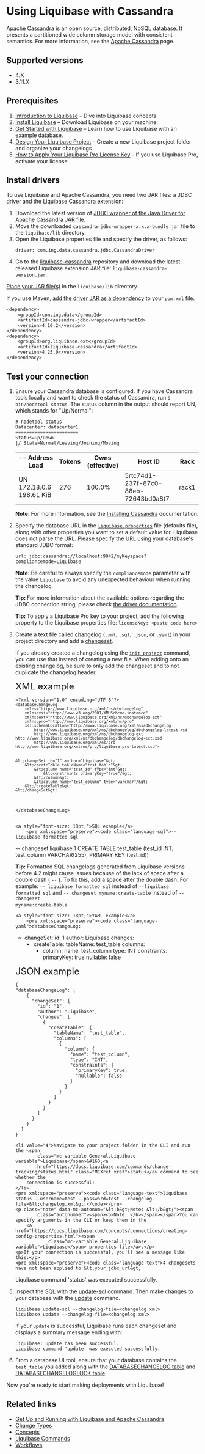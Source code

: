 <h1>Using Liquibase with Cassandra</h1>
<p><a href="https://cassandra.apache.org/doc/latest/architecture/overview.html">Apache Cassandra</a> is an open source,
    distributed, NoSQL database. It presents a partitioned wide column storage model with consistent semantics. For more
    information, see the <a href="https://cassandra.apache.org/cassandra.md">Apache Cassandra</a> page.</p>
<h2>Supported versions</h2>
<ul>
    <li>4.X</li>
    <li>3.11.X</li>
</ul>
<h2>Prerequisites</h2>
<ol>
    <li value="1"><a href="https://docs.liquibase.com/concepts/introduction-to-liquibase.html" class="MCXref xref">Introduction to
        Liquibase</a> – Dive into Liquibase concepts.
    </li>
    <li value="2"><a href="https://docs.liquibase.com/start/install/home.html" class="MCXref xref">Install Liquibase</a> – Download <span
            class="mc-variable General.Liquibase variable">Liquibase</span> on your machine.
    </li>
    <li value="3"><a href="https://docs.liquibase.com/start/home.html" class="MCXref xref">Get Started with Liquibase</a> – Learn how to use <span
            class="mc-variable General.Liquibase variable">Liquibase</span> with an example database.
    </li>
    <li value="4"><a href="https://docs.liquibase.com/start/design-liquibase-project.html" class="MCXref xref">Design Your Liquibase Project</a> – Create a new <span class="mc-variable General.Liquibase variable">Liquibase</span> project folder and organize your changelogs</li>
    <li value="5"><a href="https://docs.liquibase.com/workflows/liquibase-pro/how-to-apply-your-liquibase-pro-license-key.html"
                     class="MCXref xref">How to Apply Your Liquibase Pro License Key</a> – If you use <span
            class="mc-variable General.LBPro variable">Liquibase Pro</span>, activate your license.
    </li>
</ol>
<h2>Install drivers</h2>
<p>To use Liquibase and Apache Cassandra, you need two JAR
    files: a JDBC driver and the Liquibase Cassandra
    extension:</p>
<ol>
    <li value="1">Download the latest version of <a href="https://github.com/ing-bank/cassandra-jdbc-wrapper/releases/latest">JDBC wrapper of the Java Driver for Apache Cassandra JAR file</a>.
    </li>
    <li value="2">Move the downloaded <code>cassandra-jdbc-wrapper-x.x.x-bundle.jar</code> file to the <code>liquibase/lib</code> directory.
    </li>
    <li value="3">Open the Liquibase properties file and specify the driver, as follows:
    </li>
    <pre><code class="language-text">driver: com.ing.data.cassandra.jdbc.CassandraDriver</code></pre>
    <li value="4">Go to the <a href="https://github.com/liquibase/liquibase-cassandra/releases/cassandra.md">liquibase-cassandra</a> repository and download the latest released 
    <span class="mc-variable General.Liquibase variable">Liquibase</span> extension JAR file: <code>liquibase-cassandra-version.jar</code>.
    </li>
</ol>
<p>
    <a href="https://docs.liquibase.com/workflows/liquibase-community/adding-and-updating-liquibase-drivers.html">Place your JAR file(s)</a> in the <code>liquibase/lib</code> directory.
    </p><p>
    If you use Maven,
     <a href="https://docs.liquibase.com/tools-integrations/maven/using-liquibase-and-maven-pom-file.html">add the driver JAR as a dependency</a> to your <code>pom.xml</code> file.
</p>
<pre xml:space="preserve"><code class="language-text">&lt;dependency&gt;
    &lt;groupId&gt;com.ing.data&lt;/groupId&gt;
    &lt;artifactId&gt;cassandra-jdbc-wrapper&lt;/artifactId&gt;
    &lt;version&gt;4.10.2&lt;/version&gt;
&lt;/dependency&gt;
&lt;dependency&gt;
    &lt;groupId&gt;org.liquibase.ext&lt;/groupId&gt;
    &lt;artifactId&gt;liquibase-cassandra&lt;/artifactId&gt;
    &lt;version&gt;<span class="mc-variable General.CurrentLiquibaseVersion variable">4.25.0</span>&lt;/version&gt;
&lt;/dependency&gt;</code></pre>
<h2 id="test-your-connection">Test your connection</h2>
<ol>
    <li value="1">Ensure your Cassandra database is configured. If you have Cassandra tools locally and want to check
        the status of Cassandra, run <code>$ bin/nodetool status</code>. The status column in the output should report
        UN, which stands for "Up/Normal":
    </li>
    <pre><code class="language-text"># nodetool status
Datacenter: datacenter1
=======================
Status=Up/Down
|/ State=Normal/Leaving/Joining/Moving</code></pre>
    <table>
        <thead>
        <tr>
            <th>-- Address Load</th>
            <th>Tokens</th>
            <th>Owns (effective)</th>
            <th>Host ID</th>
            <th>Rack</th>
        </tr>
        </thead>
        <tbody>
        <tr>
            <td>UN 172.18.0.6 198.61 KiB</td>
            <td>276</td>
            <td>100.0%</td>
            <td>5rtc74d1-237f-87c0-88eb-72643bd0a8t7</td>
            <td>rack1</td>
        </tr>
        </tbody>
    </table>
    <p class="note" data-mc-autonum="&lt;b&gt;Note: &lt;/b&gt;"><span
            class="autonumber"><span><b>Note: </b></span></span>For more information, see the <a
            href="https://cassandra.apache.org/doc/latest/tools/index.html">Installing Cassandra</a> documentation.</p>
</ol>
<ol start="2">
    <li value="2">Specify the database URL in the <code><a
            href="https://docs.liquibase.com/concepts/connections/creating-config-properties.html"><span
            class="mc-variable General.liquiPropFile variable">liquibase.properties</span></a></code> file (defaults
        file), along with other properties you want to set a default value for. <span
                class="mc-variable General.Liquibase variable">Liquibase</span> does not parse the URL. Please specify the URL using your database's standard JDBC format:
    </li>
    <pre><code
            class="language-text">url: jdbc:cassandra://localhost:9042/myKeyspace?compliancemode=Liquibase</code></pre>
    <p class="note" data-mc-autonum="&lt;b&gt;Note: &lt;/b&gt;"><span class="autonumber"><span><b>Note: </b></span></span>Be careful to always specify the <code>compliancemode</code> parameter with the value <code>Liquibase</code> to avoid any unexpected behaviour when running the changelog.</p>
    <p class="tip" data-mc-autonum="&lt;b&gt;Tip: &lt;/b&gt;"><span class="autonumber"><span><b>Tip: </b></span></span>For more information about the available options regarding the JDBC connection string, please check <a href="https://github.com/ing-bank/cassandra-jdbc-wrapper#usage">the driver documentation</a>.</p>
    <p class="tip" data-mc-autonum="&lt;b&gt;Tip: &lt;/b&gt;"><span class="autonumber"><span><b>Tip: </b></span></span>To
        apply a <span class="mc-variable General.LBPro variable">Liquibase Pro</span> key to your project, add the
        following property to the Liquibase properties file:
        <code>licenseKey: &lt;paste code here&gt;</code></p>
</ol>
<ol start="3">
    <li value="3">Create a text file called <a href="https://docs.liquibase.com/concepts/changelogs/home.html">changelog</a>
        (<code>.xml</code>, <code>.sql</code>, <code>.json</code>, or <code>.yaml</code>) in your project directory and
        add a <a href="https://docs.liquibase.com/concepts/changelogs/changeset.html">changeset</a>.
    </li>
    <p>If you already created a <span class="mc-variable General.changelog variable">changelog</span> using the <code><a
            href="https://docs.liquibase.com/commands/init/project.html" class="MCXref xref">init project</a></code> command, you can use
        that instead of creating a new file. When adding onto an existing <span
                class="mc-variable General.changelog variable">changelog</span>, be sure to only add the <span
                class="mc-variable General.changeset variable">changeset</span> and to not duplicate the <span
                class="mc-variable General.changelog variable">changelog</span> header.</p>
    <a style="font-size: 18pt;" >XML example</a>
<pre xml:space="preserve"><code class="language-xml">&lt;?xml version="1.0" encoding="UTF-8"?&gt;
<code>&lt;databaseChangeLog
    xmlns="http://www.liquibase.org/xml/ns/dbchangelog"
    xmlns:xsi="http://www.w3.org/2001/XMLSchema-instance"
    xmlns:ext="http://www.liquibase.org/xml/ns/dbchangelog-ext"
    xmlns:pro="http://www.liquibase.org/xml/ns/pro"
    xsi:schemaLocation="http://www.liquibase.org/xml/ns/dbchangelog
        http://www.liquibase.org/xml/ns/dbchangelog/dbchangelog-latest.xsd
        http://www.liquibase.org/xml/ns/dbchangelog-ext http://www.liquibase.org/xml/ns/dbchangelog/dbchangelog-ext.xsd
        http://www.liquibase.org/xml/ns/pro http://www.liquibase.org/xml/ns/pro/liquibase-pro-latest.xsd"&gt;</code>

    &lt;changeSet id="1" author="Liquibase"&gt;
        &lt;createTable tableName="test_table"&gt;
            &lt;column name="test_id" type="int"&gt;
                &lt;constraints primaryKey="true"/&gt;
            &lt;/column&gt;
            &lt;column name="test_column" type="varchar"/&gt;
        &lt;/createTable&gt;
    &lt;/changeSet&gt;

&lt;/databaseChangeLog&gt;</code></pre>

    <a style="font-size: 18pt;">SQL example</a>
        <pre xml:space="preserve"><code class="language-sql">-- liquibase formatted sql

-- changeset liquibase:1
CREATE TABLE test_table (test_id INT, test_column VARCHAR(255), PRIMARY KEY (test_id))</code></pre>

<p class="tip" data-mc-autonum="&lt;b&gt;Tip: &lt;/b&gt;"><span class="autonumber"><span><b>Tip: </b></span></span>Formatted
SQL <span class="mc-variable General.changelog variable">changelog</span>s generated from <span
                        class="mc-variable General.Liquibase variable">Liquibase</span> versions before 4.2 might cause
issues because of the lack of space after a double dash ( <code>--</code> ). To fix this, add a space
after the double dash. For example: <code>--&#160;liquibase formatted sql</code> instead of <code>--liquibase
formatted sql</code> and <code>--&#160;changeset myname:create-table</code> instead of <code>--changeset
myname:create-table</code>.</p>

    <a style="font-size: 18pt;">YAML example</a>
        <pre xml:space="preserve"><code class="language-yaml">databaseChangeLog:

- changeSet:
  id: 1
  author: Liquibase
  changes:
  - createTable:
    tableName: test_table
    columns:
    - column:
      name: test_column
      type: INT
      constraints:
      primaryKey: true
      nullable: false</code></pre>

<a style="font-size: 18pt;">JSON example</a>

<pre><code class="language-json">{
"databaseChangeLog": [
    {
      "changeSet": {
        "id": "1",
        "author": "Liquibase",
        "changes": [
          {
            "createTable": {
              "tableName": "test_table",
              "columns": [
                {
                  "column": {
                    "name": "test_column",
                    "type": "INT",
                    "constraints": {
                      "primaryKey": true,
                      "nullable": false
                    }
                  }
                }
              ]
            }
          }
        ]
      }
    }
  ]
}</code></pre>

    <li value="4">Navigate to your project folder in the CLI and run the <span
            class="mc-variable General.Liquibase variable">Liquibase</span>&#160;<a
            href="https://docs.liquibase.com/commands/change-tracking/status.html" class="MCXref xref">status</a> command to see whether the
        connection is successful:
    </li>
    <pre xml:space="preserve"><code class="language-text">liquibase status --username=test --password=test --changelog-file=&lt;changelog.xml&gt;</code></pre>
    <p class="note" data-mc-autonum="&lt;b&gt;Note: &lt;/b&gt;"><span
            class="autonumber"><span><b>Note: </b></span></span>You can specify arguments in the CLI or keep them in the
        <a href="https://docs.liquibase.com/concepts/connections/creating-config-properties.html"><span
                class="mc-variable General.Liquibase variable">Liquibase</span> properties file</a>.</p>
    <p>If your connection is successful, you'll see a message like this:</p>
    <pre xml:space="preserve"><code class="language-text">4 changesets have not been applied to &lt;your_jdbc_url&gt;

Liquibase command 'status' was executed successfully.</code></pre>

<li value="5">Inspect the SQL with the <a href="https://docs.liquibase.com/commands/update/update-sql.html" class="MCXref xref">update-sql</a>
command. Then make changes to your database with the <a href="https://docs.liquibase.com/commands/update/update.html"
                                                                class="MCXref xref">update</a> command.
</li>
<pre xml:space="preserve"><code class="language-text">liquibase update-sql --changelog-file=&lt;changelog.xml&gt;
liquibase update --changelog-file=&lt;changelog.xml&gt;</code></pre>
<p>If your <code>update</code> is successful, Liquibase
runs each <span class="mc-variable General.changeset variable">changeset</span> and displays a summary message
ending with:</p>
<pre xml:space="preserve"><code class="language-text">Liquibase: Update has been successful.
Liquibase command 'update' was executed successfully.</code></pre>
<li value="6">From a database UI tool, ensure that your database contains the <code>test_table</code> you added
along with the <a href="https://docs.liquibase.com/concepts/tracking-tables/databasechangelog-table.html" class="MCXref xref">DATABASECHANGELOG
table</a> and <a href="https://docs.liquibase.com/concepts/tracking-tables/databasechangeloglock-table.html" class="MCXref xref">DATABASECHANGELOGLOCK
table</a>.
</li>

</ol>
<p>Now you're ready to start making deployments with <span
        class="mc-variable General.Liquibase variable">Liquibase</span>!</p>
<h2>Related links</h2>
<ul>
    <li><a href="https://www.liquibase.com/blog/running-liquibase-apache-cassandra">Get Up and Running with <span
            class="mc-variable General.Liquibase variable">Liquibase</span> and Apache Cassandra</a>
    </li>
    <li><a href="https://docs.liquibase.com/change-types/home.html" class="MCXref xref">Change Types</a>
    </li>
    <li><a href="https://docs.liquibase.com/concepts/home.html" class="MCXref xref">Concepts</a>
    </li>
    <li><a href="https://docs.liquibase.com/commands/home.html" class="MCXref xref">Liquibase Commands</a>
    </li>
    <li><a href="https://docs.liquibase.com/workflows/home.html" class="MCXref xref">Workflows</a>
    </li>
</ul>
